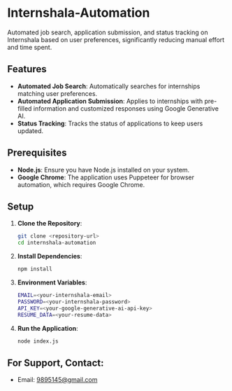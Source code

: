 # Internshala-Automation

Automated job search, application submission, and status tracking on Internshala based on user preferences, significantly reducing manual effort and time spent.

## Features

- **Automated Job Search**: Automatically searches for internships matching user preferences.
- **Automated Application Submission**: Applies to internships with pre-filled information and customized responses using Google Generative AI.
- **Status Tracking**: Tracks the status of applications to keep users updated.

## Prerequisites

- **Node.js**: Ensure you have Node.js installed on your system.
- **Google Chrome**: The application uses Puppeteer for browser automation, which requires Google Chrome.

## Setup

1. **Clone the Repository**:
   ```bash
   git clone <repository-url>
   cd internshala-automation
2. **Install Dependencies**:
   ```bash
   npm install
3. **Environment Variables**:
   ```bash
   EMAIL=<your-internshala-email>
   PASSWORD=<your-internshala-password>
   API_KEY=<your-google-generative-ai-api-key>
   RESUME_DATA=<your-resume-data>
4. **Run the Application**:
   ```bash
   node index.js

## For Support, Contact:

- Email: 9895145@gmail.com
